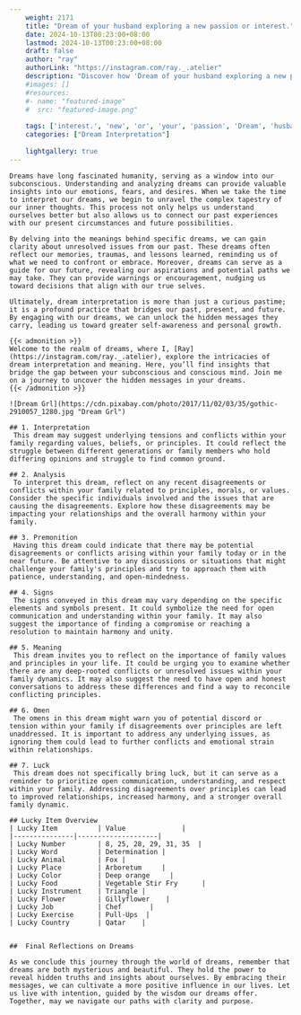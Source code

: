 ```yaml
---
    weight: 2171
    title: "Dream of your husband exploring a new passion or interest."  # Assuming 'title' column exists
    date: 2024-10-13T00:23:00+08:00
    lastmod: 2024-10-13T00:23:00+08:00
    draft: false
    author: "ray"
    authorLink: "https://instagram.com/ray._.atelier"
    description: "Discover how 'Dream of your husband exploring a new passion or interest.' can interpret your future and uncover its significant meanings in your life."
    #images: []
    #resources:
    #- name: "featured-image"
    #  src: "featured-image.png"
    
    tags: ['interest.', 'new', 'or', 'your', 'passion', 'Dream', 'husband', 'a', 'of', 'exploring']
    categories: ["Dream Interpretation"]
    
    lightgallery: true
---
```

    
    Dreams have long fascinated humanity, serving as a window into our subconscious. Understanding and analyzing dreams can provide valuable insights into our emotions, fears, and desires. When we take the time to interpret our dreams, we begin to unravel the complex tapestry of our inner thoughts. This process not only helps us understand ourselves better but also allows us to connect our past experiences with our present circumstances and future possibilities.
    
    By delving into the meanings behind specific dreams, we can gain clarity about unresolved issues from our past. These dreams often reflect our memories, traumas, and lessons learned, reminding us of what we need to confront or embrace. Moreover, dreams can serve as a guide for our future, revealing our aspirations and potential paths we may take. They can provide warnings or encouragement, nudging us toward decisions that align with our true selves.
    
    Ultimately, dream interpretation is more than just a curious pastime; it is a profound practice that bridges our past, present, and future. By engaging with our dreams, we can unlock the hidden messages they carry, leading us toward greater self-awareness and personal growth.
    
    {{< admonition >}}
    Welcome to the realm of dreams, where I, [Ray](https://instagram.com/ray._.atelier), explore the intricacies of dream interpretation and meaning. Here, you’ll find insights that bridge the gap between your subconscious and conscious mind. Join me on a journey to uncover the hidden messages in your dreams.
    {{< /admonition >}}
    
    ![Dream Grl](https://cdn.pixabay.com/photo/2017/11/02/03/35/gothic-2910057_1280.jpg "Dream Grl")
    
    ## 1. Interpretation
     This dream may suggest underlying tensions and conflicts within your family regarding values, beliefs, or principles. It could reflect the struggle between different generations or family members who hold differing opinions and struggle to find common ground.
    
    ## 2. Analysis
     To interpret this dream, reflect on any recent disagreements or conflicts within your family related to principles, morals, or values. Consider the specific individuals involved and the issues that are causing the disagreements. Explore how these disagreements may be impacting your relationships and the overall harmony within your family.
    
    ## 3. Premonition
     Having this dream could indicate that there may be potential disagreements or conflicts arising within your family today or in the near future. Be attentive to any discussions or situations that might challenge your family's principles and try to approach them with patience, understanding, and open-mindedness.
    
    ## 4. Signs
     The signs conveyed in this dream may vary depending on the specific elements and symbols present. It could symbolize the need for open communication and understanding within your family. It may also suggest the importance of finding a compromise or reaching a resolution to maintain harmony and unity.
    
    ## 5. Meaning
     This dream invites you to reflect on the importance of family values and principles in your life. It could be urging you to examine whether there are any deep-rooted conflicts or unresolved issues within your family dynamics. It may also suggest the need to have open and honest conversations to address these differences and find a way to reconcile conflicting principles.
    
    ## 6. Omen
     The omens in this dream might warn you of potential discord or tension within your family if disagreements over principles are left unaddressed. It is important to address any underlying issues, as ignoring them could lead to further conflicts and emotional strain within relationships.
    
    ## 7. Luck
     This dream does not specifically bring luck, but it can serve as a reminder to prioritize open communication, understanding, and respect within your family. Addressing disagreements over principles can lead to improved relationships, increased harmony, and a stronger overall family dynamic.
    
    ## Lucky Item Overview
    | Lucky Item          | Value              |
    |---------------|--------------------|
    | Lucky Number        | 8, 25, 28, 29, 31, 35  |
    | Lucky Word          | Determination |
    | Lucky Animal        | Fox |
    | Lucky Place         | Arboretum     |
    | Lucky Color         | Deep orange     |
    | Lucky Food          | Vegetable Stir Fry      |
    | Lucky Instrument    | Triangle |
    | Lucky Flower        | Gillyflower    |
    | Lucky Job           | Chef       |
    | Lucky Exercise      | Pull-Ups  |
    | Lucky Country       | Qatar    |
    
    
    ##  Final Reflections on Dreams
    
    As we conclude this journey through the world of dreams, remember that dreams are both mysterious and beautiful. They hold the power to reveal hidden truths and insights about ourselves. By embracing their messages, we can cultivate a more positive influence in our lives. Let us live with intention, guided by the wisdom our dreams offer. Together, may we navigate our paths with clarity and purpose.
    